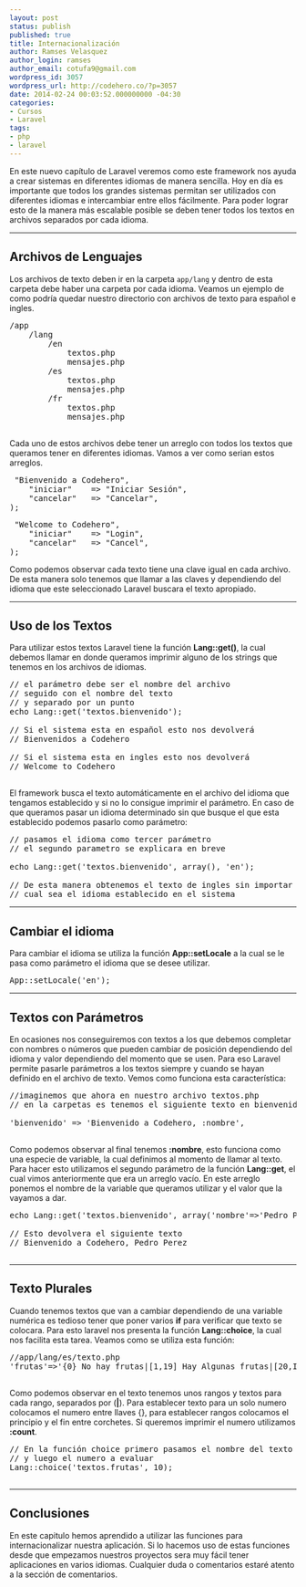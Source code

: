 ```yaml
---
layout: post
status: publish
published: true
title: Internacionalización
author: Ramses Velasquez
author_login: ramses
author_email: cotufa9@gmail.com
wordpress_id: 3057
wordpress_url: http://codehero.co/?p=3057
date: 2014-02-24 00:03:52.000000000 -04:30
categories:
- Cursos
- Laravel
tags:
- php
- laravel
---
```

<p>En este nuevo capítulo de Laravel veremos como este framework nos ayuda a crear sistemas en diferentes idiomas de manera sencilla. Hoy en día es importante que todos los grandes sistemas permitan ser utilizados con diferentes idiomas e intercambiar entre ellos fácilmente. Para poder lograr esto de la manera más escalable posible se deben tener todos los textos en archivos separados por cada idioma.</p>

<hr />

<h2>Archivos de Lenguajes</h2>

<p>Los archivos de texto deben ir en la carpeta <code>app/lang</code> y dentro de esta carpeta debe haber una carpeta por cada idioma. Veamos un ejemplo de como podría quedar nuestro directorio con archivos de texto para español e ingles.</p>

<pre>/app
    /lang
        /en
            textos.php
            mensajes.php
        /es
            textos.php
            mensajes.php
        /fr
            textos.php
            mensajes.php

</pre>

<p>Cada uno de estos archivos debe tener un arreglo con todos los textos que queramos tener en diferentes idiomas. Vamos a ver como serian estos arreglos.</p>

<pre><?php
    //app/lang/es/textos.php

return array(
    "bienvenido" => "Bienvenido a Codehero",
    "iniciar"    => "Iniciar Sesión",
    "cancelar"   => "Cancelar",
);
</pre>

<pre><?php
    //app/lang/en/textos.php
    
return array(
    "bienvenido" => "Welcome to Codehero",
    "iniciar"    => "Login",
    "cancelar"   => "Cancel",
);
</pre>

<p>Como podemos observar cada texto tiene una clave igual en cada archivo. De esta manera solo tenemos que llamar a las claves y dependiendo del idioma que este seleccionado Laravel buscara el texto apropiado.</p>

<hr />

<h2>Uso de los Textos</h2>

<p>Para utilizar estos textos Laravel tiene la función <strong>Lang::get()</strong>, la cual debemos llamar en donde queramos imprimir alguno de los strings que tenemos en los archivos de idiomas.</p>

<pre>// el parámetro debe ser el nombre del archivo 
// seguido con el nombre del texto
// y separado por un punto
echo Lang::get('textos.bienvenido');

// Si el sistema esta en español esto nos devolverá
// Bienvenidos a Codehero

// Si el sistema esta en ingles esto nos devolverá 
// Welcome to Codehero

</pre>

<p>El framework busca el texto automáticamente en el archivo del idioma que tengamos establecido y si no lo consigue imprimir el parámetro. En caso de que queramos pasar un idioma determinado sin que busque el que esta establecido podemos pasarlo como parámetro:</p>

<pre>// pasamos el idioma como tercer parámetro 
// el segundo parametro se explicara en breve 

echo Lang::get('textos.bienvenido', array(), 'en');

// De esta manera obtenemos el texto de ingles sin importar 
// cual sea el idioma establecido en el sistema
</pre>

<hr />

<h2>Cambiar el idioma</h2>

<p>Para cambiar el idioma se utiliza la función <strong>App::setLocale</strong> a la cual se le pasa como parámetro el idioma que se desee utilizar.</p>

<pre>App::setLocale('en');
</pre>

<hr />

<h2>Textos con Parámetros</h2>

<p>En ocasiones nos conseguiremos con textos a los que debemos completar con nombres o números que pueden cambiar de posición dependiendo del idioma y valor dependiendo del momento que se usen. Para eso Laravel permite pasarle parámetros a los textos siempre y cuando se hayan definido en el archivo de texto. Vemos como funciona esta característica:</p>

<pre>//imaginemos que ahora en nuestro archivo textos.php
// en la carpetas es tenemos el siguiente texto en bienvenido

'bienvenido' => 'Bienvenido a Codehero, :nombre',

</pre>

<p>Como podemos observar al final tenemos <strong>:nombre</strong>, esto funciona como una especie de variable, la cual definimos al momento de llamar al texto. Para hacer esto utilizamos el segundo parámetro de la función <strong>Lang::get</strong>, el cual vimos anteriormente que era un arreglo vacío. En este arreglo ponemos el nombre de la variable que queramos utilizar y el valor que la vayamos a dar.</p>

<pre>echo Lang::get('textos.bienvenido', array('nombre'=>'Pedro Perez') );

// Esto devolvera el siguiente texto
// Bienvenido a Codehero, Pedro Perez

</pre>

<hr />

<h2>Texto Plurales</h2>

<p>Cuando tenemos textos que van a cambiar dependiendo de una variable numérica es tedioso tener que poner varios <strong>if</strong> para verificar que texto se colocara. Para esto laravel nos presenta la función <strong>Lang::choice</strong>, la cual nos facilita esta tarea. Veamos como se utiliza esta función:</p>

<pre>//app/lang/es/texto.php
'frutas'=>'{0} No hay frutas|[1,19] Hay Algunas frutas|[20,Inf] Hay muchas frutas :count',

</pre>

<p>Como podemos observar en el texto tenemos unos rangos y textos para cada rango, separados por (<strong>|</strong>). Para establecer texto para un solo numero colocamos el numero entre llaves {}, para establecer rangos colocamos el principio y el fin entre corchetes. Si queremos imprimir el numero utilizamos <strong>:count</strong>.</p>

<pre>// En la función choice primero pasamos el nombre del texto 
// y luego el numero a evaluar
Lang::choice('textos.frutas', 10);

</pre>

<hr />

<h2>Conclusiones</h2>

<p>En este capitulo hemos aprendido a utilizar las funciones para internacionalizar nuestra aplicación. Si lo hacemos uso de estas funciones desde que empezamos nuestros proyectos sera muy fácil tener aplicaciones en varios idiomas. Cualquier duda o comentarios estaré atento a la sección de comentarios.</p>
